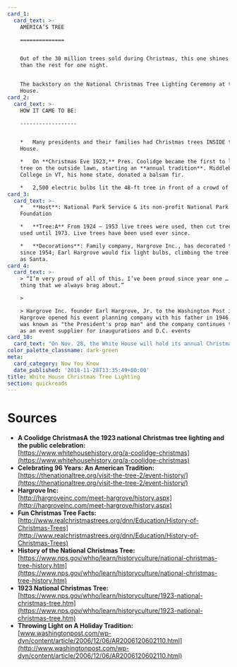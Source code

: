 ```yaml
---
card_1:
  card_text: >-
    AMERICA’S TREE

    ==============


    Out of the 30 million trees sold during Christmas, this one shines brighter
    than the rest for one night.


    The backstory on the National Christmas Tree Lighting Ceremony at the White
    House.
card_2:
  card_text: >-
    HOW IT CAME TO BE:

    ------------------


    *   Many presidents and their families had Christmas trees INSIDE the White
    House.

    *   On **Christmas Eve 1923,** Pres. Coolidge became the first to light a
    tree on the outside lawn, starting an **annual tradition**. Middlebury
    College in VT, his home state, donated a balsam fir.

    *   2,500 electric bulbs lit the 48-ft tree in front of a crowd of 3,000.
card_3:
  card_text: >-
    *   **Host**: National Park Service & its non-profit National Park
    Foundation

    *   **Tree:A** From 1924 – 1953 live trees were used, then cut trees were
    used until 1973. Live trees have been used ever since.

    *   **Decorations**: Family company, Hargrove Inc., has decorated the tree
    since 1954; Earl Hargrove would fix light bulbs, climbing the tree dressed
    as Santa.
card_4:
  card_text: >-
    > “I’m very proud of all of this. I’ve been proud since year one …. It’s the
    thing that we always brag about.”

    > 

    > Hargrove Inc. founder Earl Hargrove, Jr. to the Washington Post in 2006.
    Hargrove opened his event planning company with his father in 1946. Hargrove
    was known as "the President's prop man" and the company continues to serve
    as an event supplier for inaugurations and D.C. events
card_10:
  card_text: "On Nov. 28, the White House will hold its annual Christmas Tree Lighting Ceremony at dark in Presidenta\x19s Park. 56 schools have designed ornaments for the 56 trees that surround the National Tree, representing 56 U.S. states, territories, and D.C.\n\n[view sources](https://smarthernews.com/18-11-28-wh-christmas-tree-lighting/)"
color_palette_classname: dark-green
meta:
  card_category: Now You Know
  date_published: '2018-11-28T13:35:49+00:00'
title: White House Christmas Tree Lighting
section: quickreads
---
```

Sources
=======

*   **A Coolidge ChristmasA** **the 1923 national Christmas tree lighting and the public celebration:**  
    [https://www.whitehousehistory.org/a-coolidge-christmas](https://www.whitehousehistory.org/a-coolidge-christmas)
*   **Celebrating 96 Years: An American Tradition:**  
    [https://thenationaltree.org/visit-the-tree-2/event-history/](https://thenationaltree.org/visit-the-tree-2/event-history/)
*   **Hargrove Inc:**  
    [http://hargroveinc.com/meet-hargrove/history.aspx](http://hargroveinc.com/meet-hargrove/history.aspx)
*   **Fun Christmas Tree Facts:**  
    [http://www.realchristmastrees.org/dnn/Education/History-of-Christmas-Trees](http://www.realchristmastrees.org/dnn/Education/History-of-Christmas-Trees)
*   **History of the National Christmas Tree:**  
    [https://www.nps.gov/whho/learn/historyculture/national-christmas-tree-history.htm](https://www.nps.gov/whho/learn/historyculture/national-christmas-tree-history.htm)
*   **1923 National Christmas Tree:**  
    [https://www.nps.gov/whho/learn/historyculture/1923-national-christmas-tree.htm](https://www.nps.gov/whho/learn/historyculture/1923-national-christmas-tree.htm)
*   **Throwing Light on A Holiday Tradition:**  
    [www.washingtonpost.com/wp-dyn/content/article/2006/12/06/AR2006120602110.html](http://www.washingtonpost.com/wp-dyn/content/article/2006/12/06/AR2006120602110.html)
